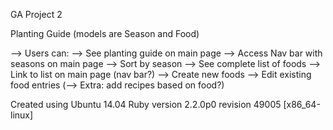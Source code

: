 GA Project 2



Planting Guide (models are Season and Food)

--> Users can:
    --> See planting guide on main page
      --> Access Nav bar with seasons on main page
    --> Sort by season
    --> See complete list of foods
      --> Link to list on main page (nav bar?)
    --> Create new foods
    --> Edit existing food entries
    (--> Extra: add recipes based on food?)

Created using Ubuntu 14.04
Ruby version 2.2.0p0 revision 49005 [x86_64-linux]
